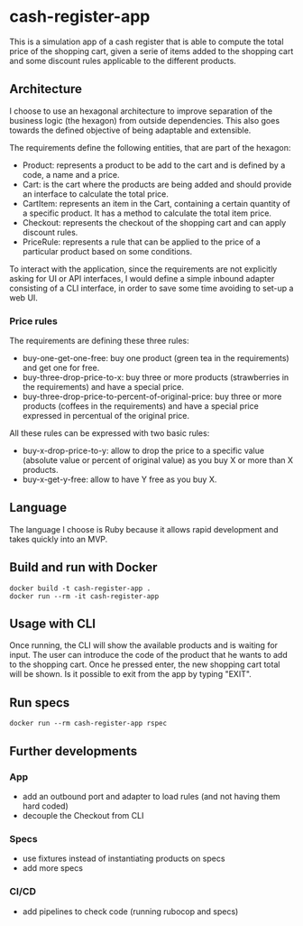 # cash-register-app
This is a simulation app of a cash register that is able to compute the total price of the shopping cart,
given a serie of items added to the shopping cart and some discount rules applicable to the different
products.

## Architecture
I choose to use an hexagonal architecture to improve separation of the business logic (the hexagon) from
outside dependencies. This also goes towards the defined objective of being adaptable and extensible.

The requirements define the following entities, that are part of the hexagon:
- Product: represents a product to be add to the cart and is defined by a code, a name and a price.
- Cart: is the cart where the products are being added and should provide an interface to calculate the total price.
- CartItem: represents an item in the Cart, containing a certain quantity of a specific product. It has
a method to calculate the total item price.
- Checkout: represents the checkout of the shopping cart and can apply discount rules.
- PriceRule: represents a rule that can be applied to the price of a particular product based on some conditions.

To interact with the application, since the requirements are not explicitly asking for UI or API
interfaces, I would define a simple inbound adapter consisting of a CLI interface, in order to save some time avoiding to set-up a web UI.

### Price rules
The requirements are defining these three rules:
- buy-one-get-one-free: buy one product (green tea in the requirements) and get one for free.
- buy-three-drop-price-to-x: buy three or more products (strawberries in the requirements) and have a special price.
- buy-three-drop-price-to-percent-of-original-price: buy three or more products (coffees in the requirements) and have a special price expressed in percentual of the original price.

All these rules can be expressed with two basic rules:

- buy-x-drop-price-to-y: allow to drop the price to a specific value (absolute value or percent of original value) as you buy X or more than X products.
- buy-x-get-y-free: allow to have Y free as you buy X.

## Language
The language I choose is Ruby because it allows rapid development and takes quickly into an MVP.

## Build and run with Docker

```
docker build -t cash-register-app .
docker run --rm -it cash-register-app
```

## Usage with CLI

Once running, the CLI will show the available products and is waiting for input.
The user can introduce the code of the product that he wants to add to the shopping cart.
Once he pressed enter, the new shopping cart total will be shown.
Is it possible to exit from the app by typing "EXIT".

## Run specs

```
docker run --rm cash-register-app rspec
```

## Further developments

### App

- add an outbound port and adapter to load rules (and not having them hard coded)
- decouple the Checkout from CLI

### Specs

- use fixtures instead of instantiating products on specs
- add more specs

### CI/CD

- add pipelines to check code (running rubocop and specs)

